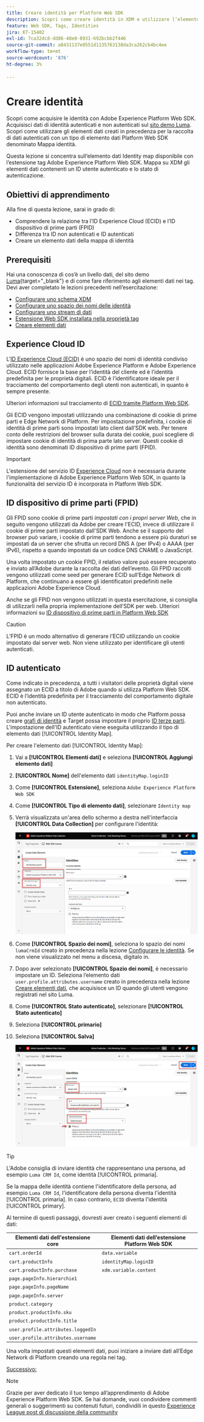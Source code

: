 ```yaml
---
title: Creare identità per Platform Web SDK
description: Scopri come creare identità in XDM e utilizzare l’elemento dati Identity Map per acquisire gli ID utente. Questa lezione fa parte del tutorial Implementare Adobe Experience Cloud con Web SDK.
feature: Web SDK, Tags, Identities
jira: KT-15402
exl-id: 7ca32dc8-dd86-48e0-8931-692bcbb2f446
source-git-commit: a8431137e0551d1135763138da3ca262cb4bc4ee
workflow-type: tm+mt
source-wordcount: '876'
ht-degree: 3%

---
```


# Creare identità

Scopri come acquisire le identità con Adobe Experience Platform Web SDK. Acquisisci dati di identità autenticati e non autenticati sul [sito demo Luma](https://luma.enablementadobe.com/content/luma/us/en.html). Scopri come utilizzare gli elementi dati creati in precedenza per la raccolta di dati autenticati con un tipo di elemento dati Platform Web SDK denominato Mappa identità.

Questa lezione si concentra sull’elemento dati Identity map disponibile con l’estensione tag Adobe Experience Platform Web SDK. Mappa su XDM gli elementi dati contenenti un ID utente autenticato e lo stato di autenticazione.

## Obiettivi di apprendimento

Alla fine di questa lezione, sarai in grado di:

* Comprendere la relazione tra l’ID Experience Cloud (ECID) e l’ID dispositivo di prime parti (FPID)
* Differenza tra ID non autenticati e ID autenticati
* Creare un elemento dati della mappa di identità

## Prerequisiti

Hai una conoscenza di cos’è un livello dati, del sito demo [Luma](https://luma.enablementadobe.com/content/luma/us/en.html){target="_blank"} e di come fare riferimento agli elementi dati nei tag. Devi aver completato le lezioni precedenti nell’esercitazione:

* [Configurare uno schema XDM](configure-schemas.md)
* [Configurare uno spazio dei nomi delle identità](configure-identities.md)
* [Configurare uno stream di dati](configure-datastream.md)
* [Estensione Web SDK installata nella proprietà tag](install-web-sdk.md)
* [Creare elementi dati](create-data-elements.md)


## Experience Cloud ID

L&#39;[ID Experience Cloud (ECID)](https://experienceleague.adobe.com/en/docs/experience-platform/identity/features/ecid) è uno spazio dei nomi di identità condiviso utilizzato nelle applicazioni Adobe Experience Platform e Adobe Experience Cloud. ECID fornisce la base per l’identità del cliente ed è l’identità predefinita per le proprietà digitali. ECID è l’identificatore ideale per il tracciamento del comportamento degli utenti non autenticati, in quanto è sempre presente.

<!-- FYI I commented this out because it was breaking the build - Jack
>[!TIP]
>
> When you use the Experience Platform Web SDK to set up Adobe applications on your digital properties, the ECID is generated at the Adobe Edge server level. As such, ECID is not viewable on the client-side network request payload. You can view the ECID by seeing the Preview tab of the network request, or by using the [Adobe Experience Platform Debugger Edge Trace](set-up-analytics.md#experience-cloud-id-validation).
>![View ECID](assets/validate-dev-console-ecid.png)
-->

Ulteriori informazioni sul tracciamento di [ECID tramite Platform Web SDK](https://experienceleague.adobe.com/en/docs/experience-platform/edge/identity/overview).

Gli ECID vengono impostati utilizzando una combinazione di cookie di prime parti e Edge Network di Platform. Per impostazione predefinita, i cookie di identità di prime parti sono impostati lato client dall’SDK web. Per tenere conto delle restrizioni del browser sulla durata dei cookie, puoi scegliere di impostare cookie di identità di prima parte lato server. Questi cookie di identità sono denominati ID dispositivo di prime parti (FPID).

>[!IMPORTANT]
>
>L&#39;estensione del servizio ID [Experience Cloud](https://exchange.adobe.com/apps/ec/100160/adobe-experience-cloud-id-launch-extension) non è necessaria durante l&#39;implementazione di Adobe Experience Platform Web SDK, in quanto la funzionalità del servizio ID è incorporata in Platform Web SDK.

## ID dispositivo di prime parti (FPID)

Gli FPID sono cookie di prime parti _impostati con i propri server Web_, che in seguito vengono utilizzati da Adobe per creare l&#39;ECID, invece di utilizzare il cookie di prime parti impostato dall&#39;SDK Web. Anche se il supporto del browser può variare, i cookie di prime parti tendono a essere più duraturi se impostati da un server che sfrutta un record DNS A (per IPv4) o AAAA (per IPv6), rispetto a quando impostati da un codice DNS CNAME o JavaScript.

Una volta impostato un cookie FPID, il relativo valore può essere recuperato e inviato all’Adobe durante la raccolta dei dati dell’evento. Gli FPID raccolti vengono utilizzati come seed per generare ECID sull’Edge Network di Platform, che continuano a essere gli identificatori predefiniti nelle applicazioni Adobe Experience Cloud.

Anche se gli FPID non vengono utilizzati in questa esercitazione, si consiglia di utilizzarli nella propria implementazione dell’SDK per web. Ulteriori informazioni su [ID dispositivo di prime parti in Platform Web SDK](https://experienceleague.adobe.com/en/docs/experience-platform/edge/identity/first-party-device-ids)

>[!CAUTION]
>
> L’FPID è un modo alternativo di generare l’ECID utilizzando un cookie impostato dai server web. Non viene utilizzato per identificare gli utenti autenticati.

## ID autenticato

Come indicato in precedenza, a tutti i visitatori delle proprietà digitali viene assegnato un ECID a titolo di Adobe quando si utilizza Platform Web SDK. ECID è l’identità predefinita per il tracciamento del comportamento digitale non autenticato.

Puoi anche inviare un ID utente autenticato in modo che Platform possa creare [grafi di identità](https://experienceleague.adobe.com/en/docs/platform-learn/tutorials/identities/understanding-identity-and-identity-graphs) e Target possa impostare il proprio [ID terze parti](https://experienceleague.adobe.com/en/docs/target/using/audiences/visitor-profiles/3rd-party-id). L&#39;impostazione dell&#39;ID autenticato viene eseguita utilizzando il tipo di elemento dati [!UICONTROL Identity Map].

Per creare l&#39;elemento dati [!UICONTROL Identity Map]:

1. Vai a **[!UICONTROL Elementi dati]** e seleziona **[!UICONTROL Aggiungi elemento dati]**

1. **[!UICONTROL Nome]** dell&#39;elemento dati `identityMap.loginID`

1. Come **[!UICONTROL Estensione]**, seleziona `Adobe Experience Platform Web SDK`

1. Come **[!UICONTROL Tipo di elemento dati]**, selezionare `Identity map`

1. Verrà visualizzata un&#39;area dello schermo a destra nell&#39;interfaccia **[!UICONTROL Data Collection]** per configurare l&#39;identità:

   ![Interfaccia raccolta dati](assets/identity-identityMap-setup.png)

1. Come **[!UICONTROL Spazio dei nomi]**, seleziona lo spazio dei nomi `lumaCrmId` creato in precedenza nella lezione [Configurare le identità](configure-identities.md). Se non viene visualizzato nel menu a discesa, digitalo in.

1. Dopo aver selezionato **[!UICONTROL Spazio dei nomi]**, è necessario impostare un ID. Seleziona l’elemento dati `user.profile.attributes.username` creato in precedenza nella lezione [Creare elementi dati](create-data-elements.md#create-data-elements-to-capture-the-data-layer), che acquisisce un ID quando gli utenti vengono registrati nel sito Luma.

   <!--  >[!TIP]
    >
    >You can verify the **[!UICONTROL Luma CRM ID]** is collected in a data element on the web property by going to the [Luma Demo site](https://luma.enablementadobe.com/content/luma/us/en.html), logging in, [switching the tag environment](validate-with-debugger.md#use-the-experience-platform-debugger-to-map-to-your-tag-property) to your own, and typing `_satellite.getVar("user.profile.attributes.username")` in the web browser developer console.
    >
    >   ![Data Element  ID ](assets/identity-data-element-customer-id.png)
    -->

1. Come **[!UICONTROL Stato autenticato]**, selezionare **[!UICONTROL Stato autenticato]**
1. Seleziona **[!UICONTROL primario]**

1. Seleziona **[!UICONTROL Salva]**

   ![Interfaccia raccolta dati](assets/identity-id-namespace.png)

>[!TIP]
>
> L&#39;Adobe consiglia di inviare identità che rappresentano una persona, ad esempio `Luma CRM Id`, come identità [!UICONTROL primaria].
>
> Se la mappa delle identità contiene l&#39;identificatore della persona, ad esempio `Luma CRM Id`, l&#39;identificatore della persona diventa l&#39;identità [!UICONTROL primaria]. In caso contrario, `ECID` diventa l&#39;identità [!UICONTROL primary].




<!--
1. Once the data element is configured in **[!UICONTROL Data Collection interface]**, it can be tested on the Luma web property like any other Data Element. Enter the following script in the browser developer console
   
   
   ```
   _satellite.getVar('identityMap.loginID')
   ```  

   ![Data Collection interface](assets/identity-consoleIdentityDataElement.png)
   
   >[!NOTE]
   >
   >ECID identifier will NOT populate in the Data Element, as this is configured already with Platform Web SDK.   
-->

Al termine di questi passaggi, dovresti aver creato i seguenti elementi di dati:

| Elementi dati dell&#39;estensione core | Elementi dati dell’estensione Platform Web SDK |
-----------------------------|-------------------------------
| `cart.orderId` | `data.variable` |
| `cart.productInfo` | `identityMap.loginID` |
| `cart.productInfo.purchase` | `xdm.variable.content` |
| `page.pageInfo.hierarchie1` | |
| `page.pageInfo.pageName` | |
| `page.pageInfo.server` | |
| `product.category` | |
| `product.productInfo.sku` | |
| `product.productInfo.title` | |
| `user.profile.attributes.loggedIn` | |
| `user.profile.attributes.username` | |

Una volta impostati questi elementi dati, puoi iniziare a inviare dati all’Edge Network di Platform creando una regola nei tag.

[Successivo: ](create-tag-rule.md)

>[!NOTE]
>
>Grazie per aver dedicato il tuo tempo all’apprendimento di Adobe Experience Platform Web SDK. Se hai domande, vuoi condividere commenti generali o suggerimenti su contenuti futuri, condividili in questo [Experience League post di discussione della community](https://experienceleaguecommunities.adobe.com/t5/adobe-experience-platform-data/tutorial-discussion-implement-adobe-experience-cloud-with-web/td-p/444996)
